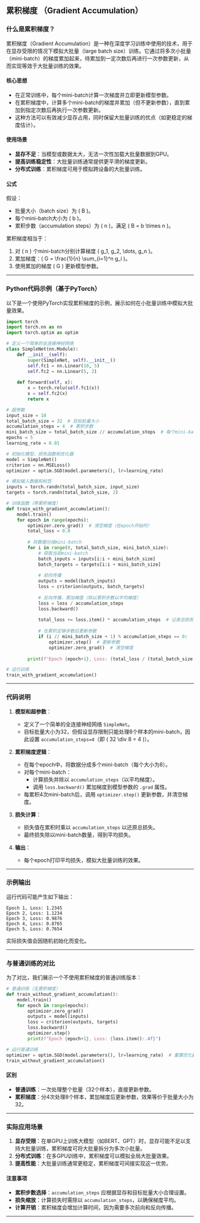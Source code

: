 ## 累积梯度 （Gradient Accumulation）
### 什么是累积梯度？

累积梯度（Gradient Accumulation）是一种在深度学习训练中使用的技术，用于在显存受限的情况下模拟大批量（large batch size）训练。它通过将多次小批量（mini-batch）的梯度累加起来，待累加到一定次数后再进行一次参数更新，从而实现等效于大批量训练的效果。

#### 核心思想
- 在正常训练中，每个mini-batch计算一次梯度并立即更新模型参数。
- 在累积梯度中，计算多个mini-batch的梯度并累加（但不更新参数），直到累加到指定次数后再执行一次参数更新。
- 这种方法可以有效减少显存占用，同时保留大批量训练的优点（如更稳定的梯度估计）。

#### 使用场景
- **显存不足**：当模型或数据太大，无法一次性加载大批量数据到GPU。
- **提高训练稳定性**：大批量训练通常提供更平滑的梯度更新。
- **分布式训练**：累积梯度可用于模拟跨设备的大批量训练。

#### 公式
假设：
- 批量大小（batch size）为 \( B \)。
- 每个mini-batch大小为 \( b \)。
- 累积步数（accumulation steps）为 \( n \)，满足 \( B = b \times n \)。

累积梯度相当于：
1. 对 \( n \) 个mini-batch分别计算梯度 \( g_1, g_2, \dots, g_n \)。
2. 累加梯度：\( G = \frac{1}{n} \sum_{i=1}^n g_i \)。
3. 使用累加的梯度 \( G \) 更新模型参数。

---

### Python代码示例（基于PyTorch）

以下是一个使用PyTorch实现累积梯度的示例，展示如何在小批量训练中模拟大批量效果。

```python
import torch
import torch.nn as nn
import torch.optim as optim

# 定义一个简单的全连接神经网络
class SimpleNet(nn.Module):
    def __init__(self):
        super(SimpleNet, self).__init__()
        self.fc1 = nn.Linear(10, 5)
        self.fc2 = nn.Linear(5, 2)
    
    def forward(self, x):
        x = torch.relu(self.fc1(x))
        x = self.fc2(x)
        return x

# 超参数
input_size = 10
total_batch_size = 32  # 目标批量大小
accumulation_steps = 4  # 累积步数
mini_batch_size = total_batch_size // accumulation_steps  # 每个mini-batch的大小
epochs = 5
learning_rate = 0.01

# 初始化模型、损失函数和优化器
model = SimpleNet()
criterion = nn.MSELoss()
optimizer = optim.SGD(model.parameters(), lr=learning_rate)

# 模拟输入数据和标签
inputs = torch.randn(total_batch_size, input_size)
targets = torch.randn(total_batch_size, 2)

# 训练函数（带累积梯度）
def train_with_gradient_accumulation():
    model.train()
    for epoch in range(epochs):
        optimizer.zero_grad()  # 清空梯度（在epoch开始时）
        total_loss = 0.0
        
        # 将数据分成mini-batch
        for i in range(0, total_batch_size, mini_batch_size):
            # 获取当前mini-batch
            batch_inputs = inputs[i:i + mini_batch_size]
            batch_targets = targets[i:i + mini_batch_size]
            
            # 前向传播
            outputs = model(batch_inputs)
            loss = criterion(outputs, batch_targets)
            
            # 反向传播，累加梯度（除以累积步数以平均梯度）
            loss = loss / accumulation_steps
            loss.backward()
            
            total_loss += loss.item() * accumulation_steps  # 记录总损失
            
            # 在累积足够步数后更新参数
            if (i // mini_batch_size + 1) % accumulation_steps == 0:
                optimizer.step()  # 更新参数
                optimizer.zero_grad()  # 清空梯度
            
        print(f"Epoch {epoch+1}, Loss: {total_loss / (total_batch_size / mini_batch_size):.4f}")

# 运行训练
train_with_gradient_accumulation()
```

---

### 代码说明

1. **模型和超参数**：
   - 定义了一个简单的全连接神经网络 `SimpleNet`。
   - 目标批量大小为32，但假设显存限制只能处理8个样本的mini-batch，因此设置 `accumulation_steps=4`（即 \( 32 \div 8 = 4 \)）。

2. **累积梯度逻辑**：
   - 在每个epoch中，将数据分成多个mini-batch（每个大小为8）。
   - 对每个mini-batch：
     - 计算损失并除以 `accumulation_steps`（以平均梯度）。
     - 调用 `loss.backward()` 累加梯度到模型参数的 `.grad` 属性。
   - 每累积4次mini-batch后，调用 `optimizer.step()` 更新参数，并清空梯度。

3. **损失计算**：
   - 损失值在累积时乘以 `accumulation_steps` 以还原总损失。
   - 最终损失除以mini-batch数量，得到平均损失。

4. **输出**：
   - 每个epoch打印平均损失，模拟大批量训练的效果。

---

### 示例输出

运行代码可能产生如下输出：
```
Epoch 1, Loss: 1.2345
Epoch 2, Loss: 1.1234
Epoch 3, Loss: 0.9876
Epoch 4, Loss: 0.8765
Epoch 5, Loss: 0.7654
```

实际损失值会因随机初始化而变化。

---

### 与普通训练的对比

为了对比，我们展示一个不使用累积梯度的普通训练版本：

```python
# 普通训练（无累积梯度）
def train_without_gradient_accumulation():
    model.train()
    for epoch in range(epochs):
        optimizer.zero_grad()
        outputs = model(inputs)
        loss = criterion(outputs, targets)
        loss.backward()
        optimizer.step()
        print(f"Epoch {epoch+1}, Loss: {loss.item():.4f}")

# 运行普通训练
optimizer = optim.SGD(model.parameters(), lr=learning_rate)  # 重置优化器
train_without_gradient_accumulation()
```

#### 区别
- **普通训练**：一次处理整个批量（32个样本），直接更新参数。
- **累积梯度**：分4次处理8个样本，累加梯度后更新参数，效果等价于批量大小为32。

---

### 实际应用场景

1. **显存受限**：在单GPU上训练大模型（如BERT、GPT）时，显存可能不足以支持大批量训练，累积梯度可将大批量拆分为多次小批量。
2. **分布式训练**：在多GPU训练中，累积梯度可以模拟全局大批量效果。
3. **提高性能**：大批量训练通常更稳定，累积梯度可间接实现这一优势。

#### 注意事项
- **累积步数选择**：`accumulation_steps` 应根据显存和目标批量大小合理设置。
- **损失缩放**：计算损失时需除以 `accumulation_steps`，以确保梯度平均。
- **计算开销**：累积梯度会增加计算时间，因为需要多次前向和反向传播。

---
